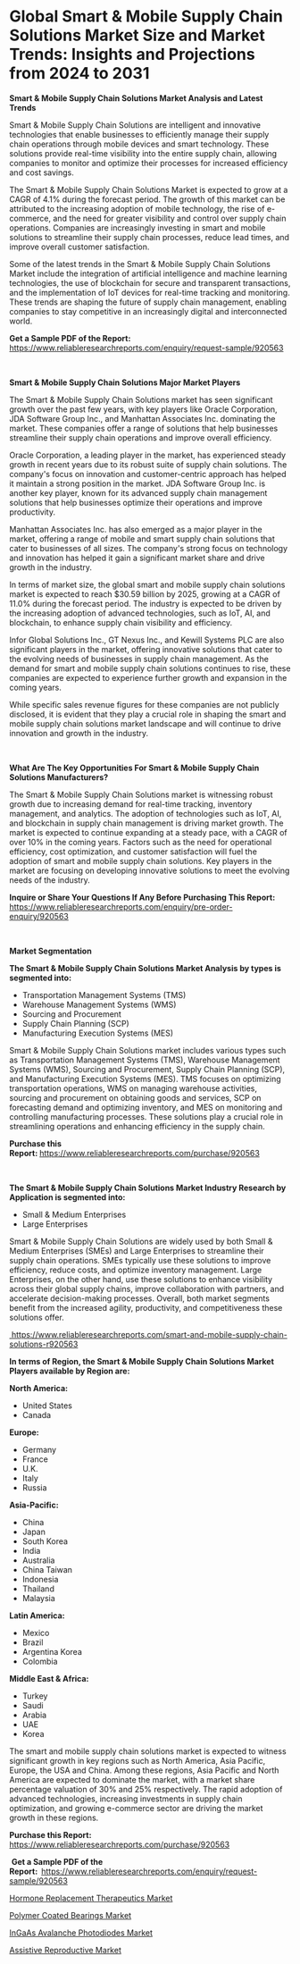 <p><h1>Global Smart & Mobile Supply Chain Solutions Market Size and Market Trends: Insights and Projections from 2024 to 2031</h1></p><p><strong>Smart & Mobile Supply Chain Solutions Market Analysis and Latest Trends</strong></p>
<p><p>Smart & Mobile Supply Chain Solutions are intelligent and innovative technologies that enable businesses to efficiently manage their supply chain operations through mobile devices and smart technology. These solutions provide real-time visibility into the entire supply chain, allowing companies to monitor and optimize their processes for increased efficiency and cost savings.</p><p>The Smart & Mobile Supply Chain Solutions Market is expected to grow at a CAGR of 4.1% during the forecast period. The growth of this market can be attributed to the increasing adoption of mobile technology, the rise of e-commerce, and the need for greater visibility and control over supply chain operations. Companies are increasingly investing in smart and mobile solutions to streamline their supply chain processes, reduce lead times, and improve overall customer satisfaction.</p><p>Some of the latest trends in the Smart & Mobile Supply Chain Solutions Market include the integration of artificial intelligence and machine learning technologies, the use of blockchain for secure and transparent transactions, and the implementation of IoT devices for real-time tracking and monitoring. These trends are shaping the future of supply chain management, enabling companies to stay competitive in an increasingly digital and interconnected world.</p></p>
<p><strong>Get a Sample PDF of the Report:&nbsp;</strong> <a href="https://www.reliableresearchreports.com/enquiry/request-sample/920563">https://www.reliableresearchreports.com/enquiry/request-sample/920563</a></p>
<p>&nbsp;</p>
<p><strong>Smart & Mobile Supply Chain Solutions Major Market Players</strong></p>
<p><p>The Smart & Mobile Supply Chain Solutions market has seen significant growth over the past few years, with key players like Oracle Corporation, JDA Software Group Inc., and Manhattan Associates Inc. dominating the market. These companies offer a range of solutions that help businesses streamline their supply chain operations and improve overall efficiency.</p><p>Oracle Corporation, a leading player in the market, has experienced steady growth in recent years due to its robust suite of supply chain solutions. The company's focus on innovation and customer-centric approach has helped it maintain a strong position in the market. JDA Software Group Inc. is another key player, known for its advanced supply chain management solutions that help businesses optimize their operations and improve productivity.</p><p>Manhattan Associates Inc. has also emerged as a major player in the market, offering a range of mobile and smart supply chain solutions that cater to businesses of all sizes. The company's strong focus on technology and innovation has helped it gain a significant market share and drive growth in the industry.</p><p>In terms of market size, the global smart and mobile supply chain solutions market is expected to reach $30.59 billion by 2025, growing at a CAGR of 11.0% during the forecast period. The industry is expected to be driven by the increasing adoption of advanced technologies, such as IoT, AI, and blockchain, to enhance supply chain visibility and efficiency.</p><p>Infor Global Solutions Inc., GT Nexus Inc., and Kewill Systems PLC are also significant players in the market, offering innovative solutions that cater to the evolving needs of businesses in supply chain management. As the demand for smart and mobile supply chain solutions continues to rise, these companies are expected to experience further growth and expansion in the coming years.</p><p>While specific sales revenue figures for these companies are not publicly disclosed, it is evident that they play a crucial role in shaping the smart and mobile supply chain solutions market landscape and will continue to drive innovation and growth in the industry.</p></p>
<p>&nbsp;</p>
<p><strong>What Are The Key Opportunities For Smart & Mobile Supply Chain Solutions Manufacturers?</strong></p>
<p><p>The Smart & Mobile Supply Chain Solutions market is witnessing robust growth due to increasing demand for real-time tracking, inventory management, and analytics. The adoption of technologies such as IoT, AI, and blockchain in supply chain management is driving market growth. The market is expected to continue expanding at a steady pace, with a CAGR of over 10% in the coming years. Factors such as the need for operational efficiency, cost optimization, and customer satisfaction will fuel the adoption of smart and mobile supply chain solutions. Key players in the market are focusing on developing innovative solutions to meet the evolving needs of the industry.</p></p>
<p><strong>Inquire or Share Your Questions If Any Before Purchasing This Report:</strong> <a href="https://www.reliableresearchreports.com/enquiry/pre-order-enquiry/920563">https://www.reliableresearchreports.com/enquiry/pre-order-enquiry/920563</a></p>
<p>&nbsp;</p>
<p><strong>Market Segmentation</strong></p>
<p><strong>The Smart & Mobile Supply Chain Solutions Market Analysis by types is segmented into:</strong></p>
<p><ul><li>Transportation Management Systems (TMS)</li><li>Warehouse Management Systems (WMS)</li><li>Sourcing and Procurement</li><li>Supply Chain Planning (SCP)</li><li>Manufacturing Execution Systems (MES)</li></ul></p>
<p><p>Smart & Mobile Supply Chain Solutions market includes various types such as Transportation Management Systems (TMS), Warehouse Management Systems (WMS), Sourcing and Procurement, Supply Chain Planning (SCP), and Manufacturing Execution Systems (MES). TMS focuses on optimizing transportation operations, WMS on managing warehouse activities, sourcing and procurement on obtaining goods and services, SCP on forecasting demand and optimizing inventory, and MES on monitoring and controlling manufacturing processes. These solutions play a crucial role in streamlining operations and enhancing efficiency in the supply chain.</p></p>
<p><strong>Purchase this Report:&nbsp;</strong><a href="https://www.reliableresearchreports.com/purchase/920563">https://www.reliableresearchreports.com/purchase/920563</a></p>
<p>&nbsp;</p>
<p><strong>The Smart & Mobile Supply Chain Solutions Market Industry Research by Application is segmented into:</strong></p>
<p><ul><li>Small & Medium Enterprises</li><li>Large Enterprises</li></ul></p>
<p><p>Smart & Mobile Supply Chain Solutions are widely used by both Small & Medium Enterprises (SMEs) and Large Enterprises to streamline their supply chain operations. SMEs typically use these solutions to improve efficiency, reduce costs, and optimize inventory management. Large Enterprises, on the other hand, use these solutions to enhance visibility across their global supply chains, improve collaboration with partners, and accelerate decision-making processes. Overall, both market segments benefit from the increased agility, productivity, and competitiveness these solutions offer.</p></p>
<p><a href="https://www.reliableresearchreports.com/smart-and-mobile-supply-chain-solutions-r920563">&nbsp;https://www.reliableresearchreports.com/smart-and-mobile-supply-chain-solutions-r920563</a></p>
<p><strong>In terms of Region, the Smart & Mobile Supply Chain Solutions Market Players available by Region are:</strong></p>
<p>
    <p> <strong> North America: </strong>
        <ul>
            <li>United States</li>
            <li>Canada</li>
        </ul>
        </p> 
    <p> <strong> Europe: </strong>
        <ul>
            <li>Germany</li>
            <li>France</li>
            <li>U.K.</li>
            <li>Italy</li>
            <li>Russia</li>
        </ul>
        </p> 
    <p> <strong> Asia-Pacific: </strong>
        <ul>
            <li>China</li>
            <li>Japan</li>
            <li>South Korea</li>
            <li>India</li>
            <li>Australia</li>
            <li>China Taiwan</li>
            <li>Indonesia</li>
            <li>Thailand</li>
            <li>Malaysia</li>
        </ul>
        </p> 
    <p> <strong> Latin America: </strong>
        <ul>
            <li>Mexico</li>
            <li>Brazil</li>
            <li>Argentina Korea</li>
            <li>Colombia</li>
        </ul>
        </p> 
    <p> <strong> Middle East & Africa: </strong>
        <ul>
            <li>Turkey</li>
            <li>Saudi</li>
            <li>Arabia</li>
            <li>UAE</li>
            <li>Korea</li>
        </ul>
    </p>
    </p>
<p><p>The smart and mobile supply chain solutions market is expected to witness significant growth in key regions such as North America, Asia Pacific, Europe, the USA and China. Among these regions, Asia Pacific and North America are expected to dominate the market, with a market share percentage valuation of 30% and 25% respectively. The rapid adoption of advanced technologies, increasing investments in supply chain optimization, and growing e-commerce sector are driving the market growth in these regions.</p></p>
<p><strong>Purchase this Report: </strong><a href="https://www.reliableresearchreports.com/purchase/920563">https://www.reliableresearchreports.com/purchase/920563</a></p>
<p>&nbsp;<strong>Get a Sample PDF of the Report:&nbsp;&nbsp;</strong><a href="https://www.reliableresearchreports.com/enquiry/request-sample/920563">https://www.reliableresearchreports.com/enquiry/request-sample/920563</a></p>
<p><strong></strong></p>
<p><p><a href="https://github.com/nancykennedykellievqfqt2/Market-Research-Report-List-2/blob/main/hormone-replacement-therapeutics-market.md">Hormone Replacement Therapeutics Market</a></p><p><a href="https://www.linkedin.com/pulse/decoding-polymer-coated-bearings-market-metrics-share-trends-djree?trackingId=JHuvn4SOELwxEg1uvYb4bA%3D%3D">Polymer Coated Bearings Market</a></p><p><a href="https://www.linkedin.com/pulse/ingaas-avalanche-photodiodes-market-furnishes-information-share-jon2e?trackingId=tYVnVod9HSFLtNo%2BTgf95A%3D%3D">InGaAs Avalanche Photodiodes Market</a></p><p><a href="https://github.com/RosemarieLeffler2023/Market-Research-Report-List-1/blob/main/assistive-reproductive-market.md">Assistive Reproductive Market</a></p></p>